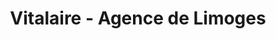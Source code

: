 ---
title: "Vitalaire - Agence de Limoges"
url: /couzeix/vitalaire-agence-de-limoges/
shop: approvisionnement médical
---